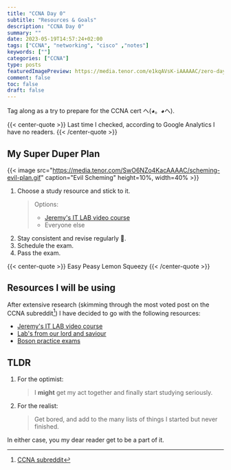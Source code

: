 ```yaml
---
title: "CCNA Day 0"
subtitle: "Resources & Goals"
description: "CCNA Day 0"
summary: ""
date: 2023-05-19T14:57:24+02:00
tags: ["CCNA", "networking", "cisco" ,"notes"]
keywords: [""]
categories: ["CCNA"]
type: posts
featuredImagePreview: https://media.tenor.com/e1kqAVsK-iAAAAAC/zero-days-0days.gif
comment: false
toc: false
draft: false
---
```


Tag along as a try to prepare for the CCNA cert ヘ(◕。◕ヘ).

{{< center-quote >}}
Last time I checked, according to Google Analytics I have no readers.
{{< /center-quote >}}

<!--more-->

## My Super Duper Plan

{{< image src="https://media.tenor.com/SwO6NZo4KacAAAAC/scheming-evil-plan.gif" caption="Evil Scheming" height=10%, width=40% >}}

1. Choose a study resource and stick to it. 
   > Options: 
   >- [Jeremy's IT LAB video course](https://www.youtube.com/playlist?list=PLxbwE86jKRgMpuZuLBivzlM8s2Dk5lXBQ)
   >- Everyone else
2. Stay consistent and revise regularly 🤡.
3. Schedule the exam.
4. Pass the exam.

{{< center-quote >}}
Easy Peasy Lemon Squeezy
{{< /center-quote >}}

## Resources I will be using
After extensive research (skimming through the most voted post on the CCNA subreddit[^1]) I have decided to go with the following resources:

- [Jeremy's IT LAB video course](https://www.youtube.com/playlist?list=PLxbwE86jKRgMpuZuLBivzlM8s2Dk5lXBQ)
- [Lab's from our lord and saviour](https://www.youtube.com/watch?v=XgcGcrLKu1A&list=PLxbwE86jKRgMQ4HTuaJ7yQgA2BoNwY9ct)
- [Boson practice exams](https://www.boson.com/practice-exam/200-301-cisco-ccna-practice-exam)

## TLDR
1. For the optimist:
    > I **might** get my act together and finally start studying seriously.
2. For the realist:
    > Get bored, and add to the many lists of things I started but never finished.

In either case, you my dear reader get to be a part of it.

[comment]: <> (Foot Notes)

[^1]: [CCNA subreddit](https://www.reddit.com/r/ccna/comments/qcd0tl/rules_resources/) 